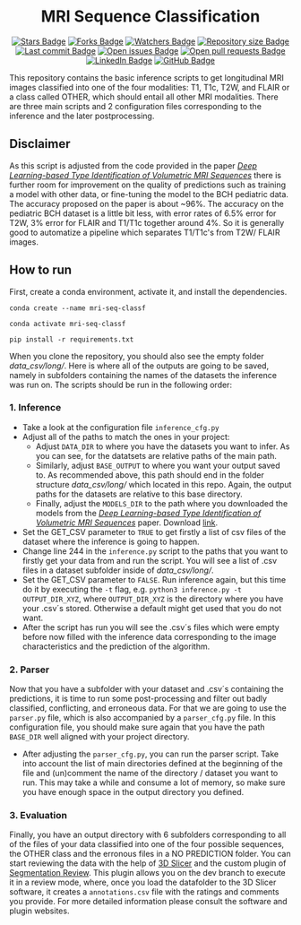 <h1 align="center">MRI Sequence Classification </h1>
<div align="center">
<a href="https://github.com/AIM-KannLab/mri-sequence-classification" target="_blank"><img src="https://img.shields.io/github/stars/AIM-KannLab/mri-sequence-classification?style=social" alt="Stars Badge"/></a>
<a href="https://github.com/AIM-KannLab/mri-sequence-classification/fork" target="_blank"><img src="https://img.shields.io/github/forks/AIM-KannLab/mri-sequence-classification?style=social" alt="Forks Badge"/></a>
<a href="https://github.com/AIM-KannLab/mri-sequence-classification/stargazers" target="_blank"><img src="https://img.shields.io/github/watchers/AIM-KannLab/mri-sequence-classification?style=social" alt="Watchers Badge"/></a>
<a href="https://github.com/AIM-KannLab/mri-sequence-classification" target="_blank"><img src="https://img.shields.io/github/repo-size/AIM-KannLab/mri-sequence-classification" alt="Repository size Badge"/></a>
<a href="https://github.com/AIM-KannLab/mri-sequence-classification/commits/" target="_blank"><img src="https://img.shields.io/github/last-commit/AIM-KannLab/mri-sequence-classification" alt="Last commit Badge"/></a>
<a href="https://github.com/AIM-KannLab/mri-sequence-classification/issues" target="_blank"><img src="https://img.shields.io/github/issues/AIM-KannLab/mri-sequence-classification" alt="Open issues Badge"/></a>
<a href="https://github.com/AIM-KannLab/mri-sequence-classification/pulls" target="_blank"><img src="https://img.shields.io/github/issues-pr/AIM-KannLab/mri-sequence-classification" alt="Open pull requests Badge"/></a>
<br>
<a href="https://www.linkedin.com/in/juan-carlos-climent-pardo/" target="_blank"><img src="https://img.shields.io/badge/LinkedIn-blue?style=flat&logo=linkedin&color=blue" alt="LinkedIn Badge"/></a>
<a href="https://github.com/AIM-KannLab" target="_blank"><img src="https://img.shields.io/badge/GitHub-black?style=flat&logo=github&color=black" alt="GitHub Badge"/></a>
</div>

This repository contains the basic inference scripts to get longitudinal MRI images classified into one of the four modalities: T1, T1c, T2W, and FLAIR or a class called OTHER, which should entail all other MRI modalities. There are three main scripts and 2 configuration files corresponding to the inference and the later postprocessing.

## Disclaimer
As this script is adjusted from the code provided in the paper [_Deep Learning-based Type Identification of Volumetric MRI Sequences_](https://arxiv.org/pdf/2106.03208.pdf) there is further room for improvement on the quality of predictions such as training a model with other data, or fine-tuning the model to the BCH pediatric data. The accuracy proposed on the paper is about ~96%. The accuracy on the pediatric BCH dataset is a little bit less, with error rates of 6.5% error for T2W, 3% error for FLAIR and T1/T1c together around 4%. So it is generally good to automatize a pipeline which separates T1/T1c's from T2W/ FLAIR images.

## How to run
First, create a conda environment, activate it, and install the dependencies.

```
conda create --name mri-seq-classf

conda activate mri-seq-classf

pip install -r requirements.txt
```

When you clone the repository, you should also see the empty folder _data_csv/long/_. Here is where all of the outputs are going to be saved, namely in subfolders containing the names of the datasets the inference was run on. The scripts should be run in the following order:

### 1. Inference
- Take a look at the configuration file ``inference_cfg.py``
- Adjust all of the paths to match the ones in your project:
  - Adjust  ``DATA_DIR`` to where you have the datasets you want to infer. As you can see, for the datatsets are relative paths of the main path.
  - Similarly, adjust ``BASE_OUTPUT`` to where you want your output saved to. As recommended above, this path should end in the folder structure _data_csv/long/_ which located in this repo. Again, the output paths for the datasets are relative to this base directory.
  - Finally, adjust the ``MODELS_DIR`` to the path where you downloaded the models from the [_Deep Learning-based Type Identification of Volumetric MRI Sequences_](https://arxiv.org/pdf/2106.03208.pdf) paper. Download [link](https://drive.google.com/drive/folders/1h6fgWXEUxQaFFM72XvaUMLw0ExR-6dFU).
- Set the GET_CSV parameter to ``TRUE`` to get firstly a list of csv files of the dataset where the inference is going to happen.
- Change line 244  in the ``inference.py`` script to the paths that you want to firstly get your data from and run the script. You will see a list of .csv files in a dataset subfolder inside of _data_csv/long/_.
-  Set the GET_CSV parameter to ``FALSE``. Run inference again, but this time do it by executing the ``-t`` flag, e.g. ``python3 inference.py -t OUTPUT_DIR_XYZ``, where ``OUTPUT_DIR_XYZ`` is the directory where you have your .csv´s stored. Otherwise a default might get used that you do not want.
- After the script has run you will see the .csv´s files which were empty before now filled with the inference data corresponding to the image characteristics and the prediction of the algorithm.

### 2. Parser
Now that you have a subfolder with your dataset and .csv´s containing the predictions, it is time to run some post-processing and filter out badly classified, conflicting, and erroneous data. For that we are going to use the ``parser.py`` file, which is also accompanied by a ``parser_cfg.py`` file. In this configuration file, you should make sure again that you have the path ``BASE_DIR`` well aligned with your project directory.  
- After adjusting the ``parser_cfg.py``, you can run the parser script. Take into account the list of main directories defined at the beginning of the file and (un)comment the name of the directory / dataset you want to run. This may take a while and consume a lot of memory, so make sure you have enough space in the output directory you defined.

### 3. Evaluation
Finally, you have an output directory with 6 subfolders corresponding to all of the files of your data classified into one of the four possible sequences, the OTHER class and the erronous files in a NO PREDICTION folder. You can start reviewing the data with the help of [3D Slicer](https://www.slicer.org/) and the custom plugin of [Segmentation Review](https://github.com/zapaishchykova/SegmentationReview). This plugin allows you on the dev branch to execute it in a review mode, where, once you load the datafolder to the 3D Slicer software, it creates a ``annotations.csv`` file with the ratings and comments you provide. For more detailed information please consult the software and plugin websites.
